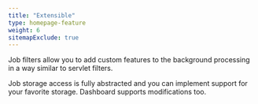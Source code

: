 ```yaml
---
title: "Extensible"
type: homepage-feature
weight: 6
sitemapExclude: true
---
```

Job filters allow you to add custom features to the background processing in a way similar to servlet filters.

Job storage access is fully abstracted and you can implement support for your favorite storage. Dashboard supports modifications too.